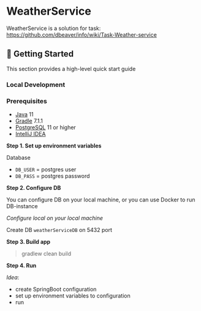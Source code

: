 # WeatherService
WeatherService is a solution for task: https://github.com/dbeaver/info/wiki/Task-Weather-service

##  🚀 Getting Started
This section provides a high-level quick start guide
### Local Development

### Prerequisites
- [Java](https://www.oracle.com/java/technologies/) 11
- [Gradle](https://gradle.org) 7.1.1
- [PostgreSQL](https://www.postgresql.org/) 11 or higher
- [IntelliJ IDEA](https://www.jetbrains.com/ru-ru/idea/)

**Step 1. Set up environment variables**

Database
- ```DB_USER```  = postgres user
- ```DB_PASS```  = postgres password

**Step 2. Configure DB**

You can configure DB on your local machine, or you can use Docker to run DB-instance

*Configure local on your local machine*

Create DB ```weatherServiceDB``` on 5432 port

**Step 3. Build app**

>gradlew clean build

**Step 4. Run**

_Idea_:
- create SpringBoot configuration
- set up environment variables to configuration
- run